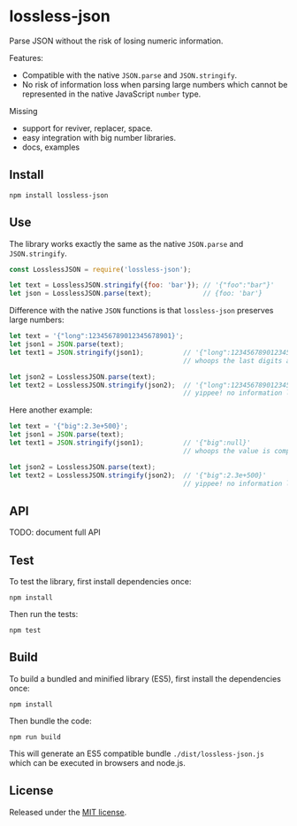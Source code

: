 # lossless-json

Parse JSON without the risk of losing numeric information.

Features:

- Compatible with the native `JSON.parse` and `JSON.stringify`.
- No risk of information loss when parsing large numbers which cannot be
  represented in the native JavaScript `number` type.

<!-- TODO: write when to use and motivation -->

Missing

- support for reviver, replacer, space.
- easy integration with big number libraries.
- docs, examples


## Install

```
npm install lossless-json
```


## Use

The library works exactly the same as the native `JSON.parse` and `JSON.stringify`.

```js
const LosslessJSON = require('lossless-json');

let text = LosslessJSON.stringify({foo: 'bar'}); // '{"foo":"bar"}'
let json = LosslessJSON.parse(text);             // {foo: 'bar'}
```

Difference with the native `JSON` functions is that `lossless-json` preserves large numbers:

```js
let text = '{"long":123456789012345678901}';
let json1 = JSON.parse(text);
let text1 = JSON.stringify(json1);          // '{"long":123456789012345680000}'
                                            // whoops the last digits are lost :(

let json2 = LosslessJSON.parse(text);
let text2 = LosslessJSON.stringify(json2);  // '{"long":123456789012345678901}'
                                            // yippee! no information loss :)
```

Here another example:

```js
let text = '{"big":2.3e+500}';
let json1 = JSON.parse(text);
let text1 = JSON.stringify(json1);          // '{"big":null}'
                                            // whoops the value is completely gone :(

let json2 = LosslessJSON.parse(text);
let text2 = LosslessJSON.stringify(json2);  // '{"big":2.3e+500}'
                                            // yippee! no information loss :)
```

## API

TODO: document full API


## Test

To test the library, first install dependencies once:

```
npm install
```

Then run the tests:

```
npm test
```


## Build

To build a bundled and minified library (ES5), first install the dependencies once:

```
npm install
```

Then bundle the code:

```
npm run build
```

This will generate an ES5 compatible bundle `./dist/lossless-json.js` which can be executed in browsers and node.js.


## License

Released under the [MIT license](LICENSE.md).
